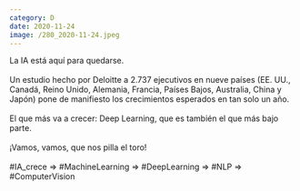 ```yaml
--- 
category: D 
date: 2020-11-24 
image: /280_2020-11-24.jpeg 
--- 
```


La IA está aquí para quedarse.<br><br>Un estudio hecho por Deloitte a 2.737 ejecutivos en nueve países (EE. UU., Canadá, Reino Unido, Alemania, Francia, Países Bajos, Australia, China y Japón) pone de manifiesto los crecimientos esperados en tan solo un año.<br><br>El que más va a crecer: Deep Learning, que es también el que más bajo parte. <br><br>¡Vamos, vamos, que nos pilla el toro!<br><br>#IA_crece => #MachineLearning => #DeepLearning => #NLP => #ComputerVision
